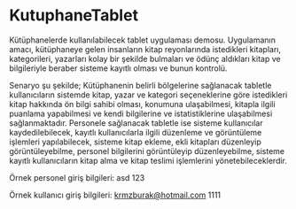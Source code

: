# KutuphaneTablet
Kütüphanelerde kullanılabilecek tablet uygulaması demosu.
Uygulamanın amacı, kütüphaneye gelen insanların kitap reyonlarında istedikleri kitapları, kategorileri, yazarları kolay bir şekilde bulmaları ve ödünç aldıkları kitap ve bilgileriyle beraber sisteme kayıtlı olması ve bunun kontrolü.

Senaryo şu şekilde;
Kütüphanenin belirli bölgelerine sağlanacak tabletle kullanıcıların sistemde kitap, yazar ve kategori seçeneklerine göre istedikleri kitap hakkında ön bilgi sahibi olması, konumuna ulaşabilmesi, kitapla ilgili puanlama yapabilmesi ve kendi bilgilerine ve istatistiklerine ulaşabilmesi sağlanmaktadır. Personele sağlanacak tabletle ise sisteme kullanıcılar kaydedilebilecek, kayıtlı kullanıcılarla ilgili düzenleme ve görüntüleme işlemleri yapılabilecek, sisteme kitap ekleme, ekli kitapları düzenleyip görüntüleyebilme, personel bilgilerini görüntüleyip düzenleyebilme, sisteme kayıtlı kullanıcıların kitap alma ve kitap teslimi işlemlerini yönetebileceklerdir.

Örnek personel giriş bilgileri:
asd
123

Örnek kullanıcı giriş bilgileri:
krmzburak@hotmail.com
1111
